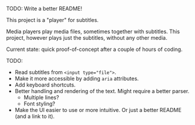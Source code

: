 TODO: Write a better README!

This project is a "player" for subtitles.

Media players play media files, sometimes together with subtitles. This project, however plays just the subtitles, without any other media.

Current state: quick proof-of-concept after a couple of hours of coding.

TODO:

* Read subtitles from `<input type="file">`.
* Make it more accessible by adding `aria` attributes.
* Add keyboard shortcuts.
* Better handling and rendering of the text. Might require a better parser.
    * Multiple lines?
    * Font styling?
* Make the UI easier to use or more intuitive. Or just a better README (and a link to it).
